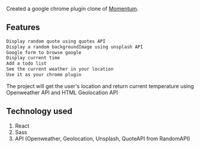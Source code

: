 Created a google chrome plugin clone of [Momentum](https://chrome.google.com/webstore/detail/momentum/laookkfknpbbblfpciffpaejjkokdgca?hl=en).

## Features

```sh
Display random quote using quotes API
Display a random backgroundImage using unsplash API
Google form to browse google 
Display current time
Add a todo list
See the current weather in your location
Use it as your chrome plugin
```

The project will get the user's location and return current temperature using Openweather API and HTML Geolocation API

## Technology used
1. React
2. Sass
3. API (Openweather, Geolocation, Unsplash, QuoteAPI from RandomAPI)
